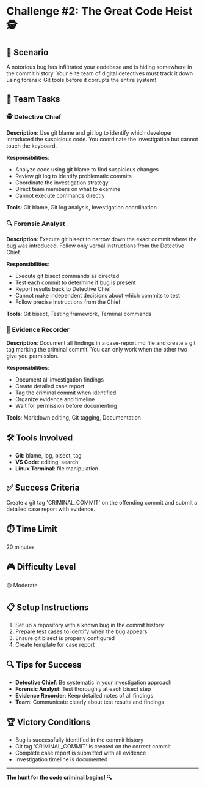 # Challenge #2: The Great Code Heist 🕵️

## 📖 Scenario

A notorious bug has infiltrated your codebase and is hiding somewhere in the commit history. Your elite team of digital detectives must track it down using forensic Git tools before it corrupts the entire system!

## 🎯 Team Tasks

### 🕵️ Detective Chief

**Description**: Use git blame and git log to identify which developer introduced the suspicious code. You coordinate the investigation but cannot touch the keyboard.

**Responsibilities**:

- Analyze code using git blame to find suspicious changes
- Review git log to identify problematic commits
- Coordinate the investigation strategy
- Direct team members on what to examine
- Cannot execute commands directly

**Tools**: Git blame, Git log analysis, Investigation coordination

### 🔍 Forensic Analyst

**Description**: Execute git bisect to narrow down the exact commit where the bug was introduced. Follow only verbal instructions from the Detective Chief.

**Responsibilities**:

- Execute git bisect commands as directed
- Test each commit to determine if bug is present
- Report results back to Detective Chief
- Cannot make independent decisions about which commits to test
- Follow precise instructions from the Chief

**Tools**: Git bisect, Testing framework, Terminal commands

### 📝 Evidence Recorder

**Description**: Document all findings in a case-report.md file and create a git tag marking the criminal commit. You can only work when the other two give you permission.

**Responsibilities**:

- Document all investigation findings
- Create detailed case report
- Tag the criminal commit when identified
- Organize evidence and timeline
- Wait for permission before documenting

**Tools**: Markdown editing, Git tagging, Documentation

## 🛠️ Tools Involved

- **Git**: blame, log, bisect, tag
- **VS Code**: editing, search
- **Linux Terminal**: file manipulation

## ✅ Success Criteria

Create a git tag 'CRIMINAL_COMMIT' on the offending commit and submit a detailed case report with evidence.

## ⏱️ Time Limit

20 minutes

## 🎮 Difficulty Level

🟡 Moderate

## 📋 Setup Instructions

1. Set up a repository with a known bug in the commit history
2. Prepare test cases to identify when the bug appears
3. Ensure git bisect is properly configured
4. Create template for case report

## 🔍 Tips for Success

- **Detective Chief**: Be systematic in your investigation approach
- **Forensic Analyst**: Test thoroughly at each bisect step
- **Evidence Recorder**: Keep detailed notes of all findings
- **Team**: Communicate clearly about test results and findings

## 🏆 Victory Conditions

- Bug is successfully identified in the commit history
- Git tag 'CRIMINAL_COMMIT' is created on the correct commit
- Complete case report is submitted with all evidence
- Investigation timeline is documented

---

**The hunt for the code criminal begins! 🔍**
